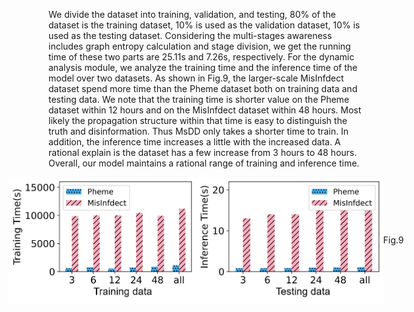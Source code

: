 We divide the dataset into training, validation, and testing, 80% of the dataset is the training dataset, 10% is used as the validation dataset, 10% is used as the testing dataset. Considering the multi-stages awareness includes graph entropy calculation and stage division, we get the running time of these two parts are 25.11s and 7.26s, respectively. For the dynamic analysis module, we analyze the training time and the inference time of the model over two datasets. As shown in Fig.9, the larger-scale MisInfdect dataset spend more time than the Pheme dataset both on training data and testing data. We note that the training time is shorter value on the Pheme dataset within 12 hours and on the MisInfdect dataset within 48 hours. Most likely the propagation structure within that time is easy to distinguish the truth and disinformation. Thus MsDD only takes a shorter time to train. In addition, the inference time increases a little with the increased data. A rational explain is the dataset has a few increase from 3 hours to 48 hours. Overall, our model maintains a rational range of training and inference time.

<div style="display: flex;justify-content: center; align-items: center; text-align: center;
">
    <img src="Figure_TrainingT.png" alt="fig_train" width="300">
    <img src="Figure_InferenceT.png" alt="fig_test" width="300">
    <p>Fig.9</p>
</div>
